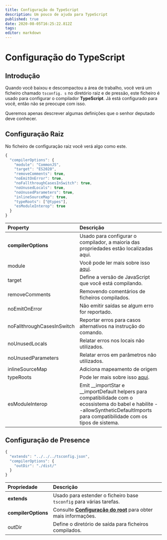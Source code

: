 ```yaml
---
title: Configuração do TypeScript
description: Um pouco de ajuda para TypeScript
published: true
date: 2020-08-05T16:25:22.812Z
tags:
editor: markdown
---
```


# Configuração do TypeScript

## Introdução

Quando você baixou e descompactou a área de trabalho, você verá um ficheiro chamado `tsconfig. s` no diretório raiz e de pressão, este ficheiro é usado para configurar o compilador **TypeScript**. Já está configurado para você, então não se preocupe com isso.

Queremos apenas descrever algumas definições que o senhor deputado deve conhecer.

## Configuração Raiz

No ficheiro de configuração raiz você verá algo como este.

```javascript
{
  "compilerOptions": {
    "module": "CommonJS",
    "target": "ES2020",
    "removeComments": true,
    "noEmitOnError": true,
    "noFallthroughCasesInSwitch": true,
    "noUnusedLocals": true,
    "noUnusedParameters": true,
    "inlineSourceMap": true,
    "typeRoots": ["@types"],
    "esModuleInterop": true
  }
}
```

| Property                   | Descrição                                                                                                                                                                               |
|:-------------------------- |:--------------------------------------------------------------------------------------------------------------------------------------------------------------------------------------- |
| **compilerOptions**        | Usado para configurar o compilador, a maioria das propriedades estão localizadas aqui.                                                                                                  |
| module                     | Você pode ler mais sobre isso [aqui](https://www.typescriptlang.org/docs/handbook/modules.html).                                                                                        |
| target                     | Define a versão de JavaScript que você está compilando.                                                                                                                                 |
| removeComments             | Removendo comentários de ficheiros compilados.                                                                                                                                          |
| noEmitOnError              | Não emitir saídas se algum erro for reportado.                                                                                                                                          |
| noFallthroughCasesInSwitch | Reportar erros para casos alternativos na instrução do comando.                                                                                                                         |
| noUnusedLocals             | Relatar erros nos locais não utilizados.                                                                                                                                                |
| noUnusedParameters         | Relatar erros em parâmetros não utilizados.                                                                                                                                             |
| inlineSourceMap            | Adiciona mapeamento de origem                                                                                                                                                           |
| typeRoots                  | Pode ler mais sobre isso [aqui](https://www.typescriptlang.org/docs/handbook/tsconfig-json.html#types-typeroots-and-types).                                                             |
| esModuleInterop            | Emit __importStar e __importDefault helpers para compatibilidade com o ecossistema do babel e habilite --allowSyntheticDefaultImports para compatibilidade com os tipos de sistema. |

## Configuração de Presence

```javascript
{
  "extends": "../../../tsconfig.json",
  "compilerOptions": {
    "outDir": "./dist/"
  }
}
```

| Propriedade         | Descrição                                                                                                   |
|:------------------- |:----------------------------------------------------------------------------------------------------------- |
| **extends**         | Usado para estender o ficheiro base `tsconfig` para várias tarefas.                                         |
| **compilerOptions** | Consulte [**Configuração do root**](/dev/presence/tsconfig#root-configuration) para obter mais informações. |
| outDir              | Define o diretório de saída para ficheiros compilados.                                                      |
